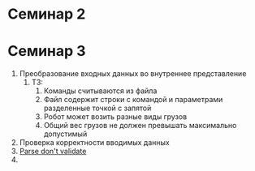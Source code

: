# Семинар 2


# Семинар 3
1. Преобразование входных данных во внутреннее представление
    1. ТЗ:
       1. Команды считываются из файла
       1. Файл содержит строки с командой и параметрами разделенные точкой с запятой
       1. Робот может возить разные виды грузов
       1. Общий вес грузов не должен превышать максимально допустимый
1. Проверка корректности вводимых данных
1. [Parse don't validate](https://lexi-lambda.github.io/blog/2019/11/05/parse-don-t-validate/)
1. 